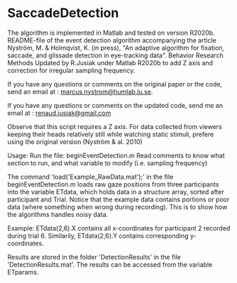 # SaccadeDetection
The algorithm is implemented in Matlab and tested on version R2020b.
README-file of the event detection algorithm accompanying the article Nyström, M. & Holmqvist, K. (in press), "An adaptive algorithm for fixation, saccade, and glissade detection in eye-tracking data". Behavior Research Methods
Updated by R.Jusiak under Matlab R2020b to add Z axis and correction for irregular sampling frequency.

If you have any questions or comments on the original paper or the code, send an email at :
marcus.nystrom@humlab.lu.se.

If you have any questions or comments on the updated code, send me an email at :
renaud.jusiak@gmail.com

Observe that this script requires a Z axis. For data collected from viewers keeping their heads relatively still while watching static stimuli, prefere using the original version (Nyström & al. 2010)

Usage:  Run the file: beginEventDetection.m
        Read comments to know what section to run, and what variable to modify (i.e. sampling frequency)

The command 'load('Example_RawData.mat');' in the file beginEventDetection.m loads raw gaze positions from three participants into the variable ETdata, which holds data in a structure array, sorted after participant and Trial.
Notice that the example data contains portions or poor data (where something when wrong during recording). This is to show how the algorithms handles noisy data.

Example: ETdata(2,6).X contains all x-coordinates for participant 2 recorded during 
trial 6. Similarily, ETdata(2,6).Y contains corresponding y-coordinates.

Results are stored in the folder 'DetectionResults' in the file 'DetectionResults.mat'. The results can be accessed from the variable ETparams.
